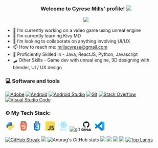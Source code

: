 <h3 align="center">
  Welcome to Cyrese Mills' profile!
  <img src="https://media.giphy.com/media/hvRJCLFzcasrR4ia7z/giphy.gif" width="28">
</h3>

<p align="center">
  <a href="https://github.com/DenverCoder1/readme-typing-svg"><img src="https://readme-typing-svg.herokuapp.com/?lines=Full-stack%20web%20and%20app%20developer;Experienced%20UI%2FUX%20Designer;2%2B%20years%20of%20coding%20experience;Experienced%203D%20artist%20&font=Fira%20Code&center=true&width=440&height=45&color=00008b&vCenter=true&size=22"></a>
</p>

- 🔭 I’m currently working on a video game using unreal engine
- 🌱 I’m currently learning Kivy MD
- 👯 I’m looking to collaborate on anything involving UI/UX 
- 📫 How to reach me: millscyrese@gmail.com 
- 🌌 Proficiently Skilled in - Java, ReactJS, Python, Javascript
- 🛹 Other Skills - Game dev with unreal engine, 3D designing with blender, UI / UX design


### 💻 Software and tools

<p>
    <a href="#"><img alt="Adobe" src="https://img.shields.io/badge/Adobe-FF0000.svg?logo=adobe&logoColor=white"></a>
    <a href="#"><img alt="Android" src="https://img.shields.io/badge/Android-3DDC84?logo=android&logoColor=white"></a>
    <a href="#"><img alt="Android Studio" src="https://img.shields.io/badge/Android%20Studio-008678.svg?logo=android-studio&logoColor=white"></a>
    <a href="#"><img alt="Git" src="https://img.shields.io/badge/Git-F05033.svg?logo=git&logoColor=white"></a>
    <a href="#"><img alt="Stack Overflow" src="https://img.shields.io/badge/-Stack%20Overflow-FE7A16?logo=stack-overflow&logoColor=white"></a>
    <a href="#"><img alt="Visual Studio Code" src="https://img.shields.io/badge/Visual%20Studio%20Code-0078d7.svg?logo=visual-studio-code&logoColor=white"></a>
</p>

<h3 align="left">⚙ My Tech Stack:</h3>

<p align="left">
  <img src="https://raw.githubusercontent.com/devicons/devicon/master/icons/python/python-original.svg" alt="python" width="30" >&nbsp;&nbsp; 
  <img src="https://raw.githubusercontent.com/devicons/devicon/master/icons/html5/html5-original-wordmark.svg" alt="html5" width="30" >&nbsp;&nbsp; 
  <img src="https://raw.githubusercontent.com/devicons/devicon/master/icons/css3/css3-original-wordmark.svg" alt="css3" width="30" >&nbsp;&nbsp; 
  <img src="https://raw.githubusercontent.com/devicons/devicon/master/icons/javascript/javascript-original.svg" alt="javascript" width="30" >&nbsp;&nbsp; 
  <img src="https://raw.githubusercontent.com/devicons/devicon/master/icons/react/react-original-wordmark.svg" alt="react" width="30"/> 
  <img src="https://www.vectorlogo.zone/logos/git-scm/git-scm-icon.svg" alt="git" width="30" > 
  <img src="https://raw.githubusercontent.com/devicons/devicon/master/icons/github/github-original-wordmark.svg" alt="mysql" width="30" >&nbsp;&nbsp;
  <img src="https://raw.githubusercontent.com/github/explore/80688e429a7d4ef2fca1e82350fe8e3517d3494d/topics/visual-studio-code/visual-studio-code.png" alt="Visual       Studio Code" width="30" >
</p>

[![GitHub Streak](https://github-readme-streak-stats.herokuapp.com/?user=CyreseM&theme=dark)](https://git.io/streak-stats)
![](http://github-profile-summary-cards.vercel.app/api/cards/profile-details?username=CyreseM&theme=monokai)
![Anurag's GitHub stats](https://github-readme-stats.vercel.app/api?username=CyreseM&show_icons=true&theme=radical)
![](http://github-profile-summary-cards.vercel.app/api/cards/repos-per-language?username=CyreseM&theme=monokai)
![](http://github-profile-summary-cards.vercel.app/api/cards/most-commit-language?username=CyreseM&theme=monokai)
![](http://github-profile-summary-cards.vercel.app/api/cards/stats?username=CyreseM&theme=monokai)
![](http://github-profile-summary-cards.vercel.app/api/cards/productive-time?username=CyreseM&theme=monokai&utcOffset=8)
[![Top Langs](https://github-readme-stats.vercel.app/api/top-langs/?username=CyreseM&layout=compact)](https://github.com/anuraghazra/github-readme-stats)
